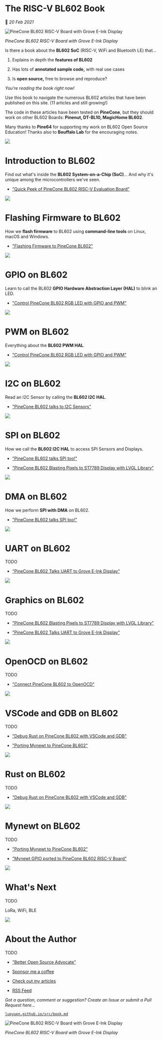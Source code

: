 # The RISC-V BL602 Book

📝 _20 Feb 2021_

![PineCone BL602 RISC-V Board with Grove E-Ink Display](https://lupyuen.github.io/images/book-title.jpg)

_PineCone BL602 RISC-V Board with Grove E-Ink Display_

Is there a book about the __BL602 SoC__ (RISC-V, WiFi and Bluetooth LE) that...

1.  Explains in depth the __features of BL602__

1.  Has lots of __annotated sample code,__ with real use cases

1.  Is __open source,__ free to browse and reproduce?

_You're reading the book right now!_

Use this book to navigate the numerous BL602 articles that have been published on this site. (11 articles and still growing!)

The code in these articles have been tested on __PineCone__, but they should work on other BL602 Boards: __Pinenut, DT-BL10, MagicHome BL602__.

Many thanks to __Pine64__ for supporting my work on BL602 Open Source Education! Thanks also to __Bouffalo Lab__ for the encouraging notes.

![](https://lupyuen.github.io/images/book-pinecone.jpg)

# Introduction to BL602

Find out what's inside the __BL602 System-on-a-Chip (SoC)__... And why it's unique among the microcontrollers we've seen.

-   ["Quick Peek of PineCone BL602 RISC-V Evaluation Board"](https://lupyuen.github.io/articles/pinecone)

![](https://lupyuen.github.io/images/book-flash.jpg)

# Flashing Firmware to BL602

How we __flash firmware__ to BL602 using __command-line tools__ on Linux, macOS and Windows.

-   ["Flashing Firmware to PineCone BL602"](https://lupyuen.github.io/articles/flash)

![](https://lupyuen.github.io/images/book-led.jpg)

# GPIO on BL602

Learn to call the BL602 __GPIO Hardware Abstraction Layer (HAL)__ to blink an LED.

-   ["Control PineCone BL602 RGB LED with GPIO and PWM"](https://lupyuen.github.io/articles/led)

![](https://lupyuen.github.io/images/book-pwm.jpg)

# PWM on BL602

Everything about the __BL602 PWM HAL__.

-   ["Control PineCone BL602 RGB LED with GPIO and PWM"](https://lupyuen.github.io/articles/led)

![](https://lupyuen.github.io/images/book-i2c.jpg)

# I2C on BL602

Read an I2C Sensor by calling the __BL602 I2C HAL__.

-   ["PineCone BL602 talks to I2C Sensors"](https://lupyuen.github.io/articles/i2c)

![](https://lupyuen.github.io/images/book-spi.jpg)

# SPI on BL602

How we call the __BL602 I2C HAL__ to access SPI Sensors and Displays.

-   ["PineCone BL602 talks SPI too!"](https://lupyuen.github.io/articles/spi)

-   ["PineCone BL602 Blasting Pixels to ST7789 Display with LVGL Library"](https://lupyuen.github.io/articles/display)

![](https://lupyuen.github.io/images/book-dma.jpg)

# DMA on BL602

How we perform __SPI with DMA__ on BL602.

-   ["PineCone BL602 talks SPI too!"](https://lupyuen.github.io/articles/spi)

![](https://lupyuen.github.io/images/book-uart.jpg)

# UART on BL602

TODO

-   ["PineCone BL602 Talks UART to Grove E-Ink Display"](https://lupyuen.github.io/articles/uart)

![](https://lupyuen.github.io/images/book-display.jpg)

# Graphics on BL602

TODO

-   ["PineCone BL602 Blasting Pixels to ST7789 Display with LVGL Library"](https://lupyuen.github.io/articles/display)

-   ["PineCone BL602 Talks UART to Grove E-Ink Display"](https://lupyuen.github.io/articles/uart)

![](https://lupyuen.github.io/images/book-openocd.jpg)

# OpenOCD on BL602

TODO

-   ["Connect PineCone BL602 to OpenOCD"](https://lupyuen.github.io/articles/openocd)

![](https://lupyuen.github.io/images/book-debug.jpg)

# VSCode and GDB on BL602

TODO

-   ["Debug Rust on PineCone BL602 with VSCode and GDB"](https://lupyuen.github.io/articles/debug)

-   ["Porting Mynewt to PineCone BL602"](https://lupyuen.github.io/articles/mynewt)

![](https://lupyuen.github.io/images/book-rust.jpg)

# Rust on BL602

TODO

-   ["Debug Rust on PineCone BL602 with VSCode and GDB"](https://lupyuen.github.io/articles/debug)

![](https://lupyuen.github.io/images/book-mynewt.jpg)

# Mynewt on BL602

TODO

-   ["Porting Mynewt to PineCone BL602"](https://lupyuen.github.io/articles/mynewt)

-   ["Mynewt GPIO ported to PineCone BL602 RISC-V Board"](https://lupyuen.github.io/articles/gpio)

![](https://lupyuen.github.io/images/book-next.jpg)

# What's Next

TODO

LoRa, WiFi, BLE

![](https://lupyuen.github.io/images/book-advocate.jpg)

# About the Author

TODO

-   ["Better Open Source Advocate"](https://lupyuen.github.io/articles/advocate)

-   [Sponsor me a coffee](https://github.com/sponsors/lupyuen)

-   [Check out my articles](https://lupyuen.github.io)

-   [RSS Feed](https://lupyuen.github.io/rss.xml)

_Got a question, comment or suggestion? Create an Issue or submit a Pull Request here..._

[`lupyuen.github.io/src/book.md`](https://github.com/lupyuen/lupyuen.github.io/blob/master/src/book.md)

![PineCone BL602 RISC-V Board with Grove E-Ink Display](https://lupyuen.github.io/images/book-title3.jpg)

_PineCone BL602 RISC-V Board with Grove E-Ink Display_
